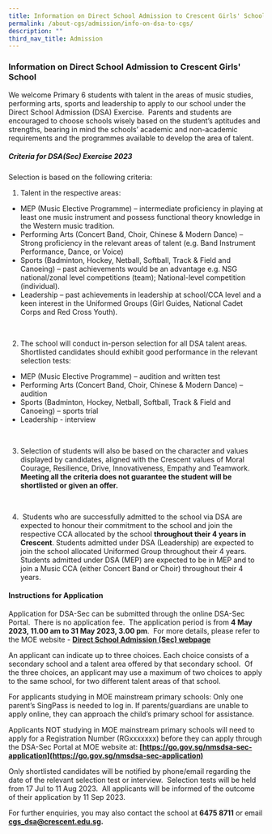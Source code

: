 ```yaml
---
title: Information on Direct School Admission to Crescent Girls' School
permalink: /about-cgs/admission/info-on-dsa-to-cgs/
description: ""
third_nav_title: Admission
---
```

### Information on Direct School Admission to Crescent Girls' School ###

We welcome Primary 6 students with talent in the areas of music studies, performing arts, sports and leadership to apply to our school under the Direct School Admission (DSA) Exercise.&nbsp; Parents and students are encouraged to choose schools wisely based on the student’s aptitudes and strengths, bearing in mind the schools’ academic and non-academic requirements and the programmes available to develop the area of talent.

##### Criteria for DSA(Sec) Exercise 2023 #####

Selection is based on the following criteria:

1. Talent in the respective areas:

* MEP (Music Elective Programme) – intermediate proficiency in playing at least one music instrument and possess functional theory knowledge in the Western music tradition.
* Performing Arts (Concert Band, Choir, Chinese &amp; Modern Dance) –Strong proficiency in the relevant areas of talent (e.g. Band Instrument Performance, Dance, or Voice)
* Sports (Badminton, Hockey, Netball, Softball, Track &amp; Field and Canoeing) – past achievements would be an advantage e.g. NSG national/zonal level competitions (team); National-level competition (individual). &nbsp;
* Leadership – past achievements in leadership at school/CCA level and a keen interest in the Uniformed Groups (Girl Guides, National Cadet Corps and Red Cross Youth).
<br>

2. The school will conduct in-person selection for all DSA talent areas.&nbsp; Shortlisted candidates should exhibit good performance in the relevant selection tests:

* MEP (Music Elective Programme) – audition and written test
* Performing Arts (Concert Band, Choir, Chinese &amp; Modern Dance) – audition
* Sports (Badminton, Hockey, Netball, Softball, Track &amp; Field and Canoeing) – sports trial
*  Leadership - interview
<br>

3. Selection of students will also be based on the character and values displayed by candidates, aligned with the Crescent values of Moral Courage, Resilience, Drive, Innovativeness, Empathy and Teamwork.&nbsp; **Meeting all the criteria does not guarantee the student will be shortlisted or given an offer.** 
<br>


4. &nbsp;Students who are successfully admitted to the school via DSA are expected to honour their commitment to the school and join the respective CCA allocated by the school **throughout their 4 years in Crescent**. Students admitted under DSA (Leadership) are expected to join the school allocated Uniformed Group throughout their 4 years. Students admitted under DSA (MEP) are expected to be in MEP and to join a Music CCA (either Concert Band or Choir) throughout their 4 years.

#### **Instructions for Application** ####

Application for DSA-Sec can be submitted through the online DSA-Sec Portal.&nbsp; There is no application fee.&nbsp; The application period is from **4 May 2023, 11.00 am to 31 May 2023, 3.00 pm**.&nbsp; For more details, please refer to the MOE website - **[Direct School Admission (Sec) webpage](https://www.moe.gov.sg/secondary/dsa)**

An applicant can indicate up to three choices. Each choice consists of a secondary school and a talent area offered by that secondary school.&nbsp; Of the three choices, an applicant may use a maximum of two choices to apply to the same school, for two different talent areas of that school.

For applicants studying in MOE mainstream primary schools: Only one parent’s SingPass is needed to log in. If parents/guardians are unable to apply online, they can approach the child’s primary school for assistance.

Applicants NOT studying in MOE mainstream primary schools will need to apply for a Registration Number (RGxxxxxxx) before they can apply through the DSA-Sec Portal at MOE website at: **[https://go.gov.sg/nmsdsa-sec-application](https://go.gov.sg/nmsdsa-sec-application)**

Only shortlisted candidates will be notified by phone/email regarding the date of the relevant selection test or interview.&nbsp; Selection tests will be held from 17 Jul to 11 Aug 2023.&nbsp; All applicants will be informed of the outcome of their application by 11 Sep 2023.

For further enquiries, you may also contact the school at **6475 8711** or email **cgs_dsa@crescent.edu.sg.**